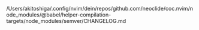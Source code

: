 /Users/akitoshiga/.config/nvim/dein/repos/github.com/neoclide/coc.nvim/node_modules/@babel/helper-compilation-targets/node_modules/semver/CHANGELOG.md